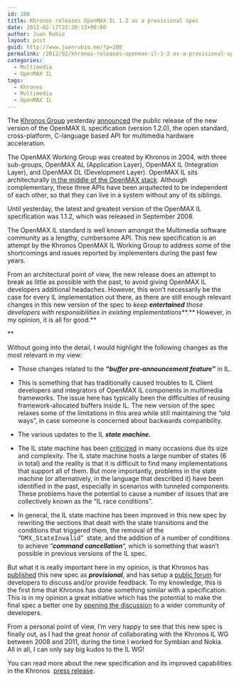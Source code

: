 ```yaml
---
id: 288
title: Khronos releases OpenMAX IL 1.2 as a provisional spec
date: 2012-02-17T22:30:13+00:00
author: Juan Rubio
layout: post
guid: http://www.juanrubio.me/?p=288
permalink: /2012/02/khronos-releases-openmax-il-1-2-as-a-provisional-spec/
categories:
  - Multimedia
  - OpenMAX IL
tags:
  - Khronos
  - Multimedia
  - OpenMAX IL
---
```

<div id="yass_top_edge_dummy" style="width: 1px; height: 1px; padding: 0px; margin: -11px 0px 0px; border-width: 0px; display: block;">
</div>

<div id="yass_top_edge" style="background-image: url('chrome://yass/content/edgebgtop.png'); background-attachment: scroll; background-position: center bottom; padding: 0px; margin: 0px 0px 10px -386px; border-width: 0px; height: 0px; display: block; width: 1px;">
</div>

<p style="margin-top: 10px;">
  The <a title="The Khronos Group" href="http://www.khronos.org/" target="_blank">Khronos Group</a> yesterday <a title="OpenMAX IL 1.2 provisional spec announcement" href="http://www.khronos.org/news/archives/khronos-group-releases-openmax-il-1.2-provisional-specification" target="_blank">announced</a> the public release of the new version of the OpenMAX IL specification (version 1.2.0), the open standard, cross-platform, C-language based API for multimedia hardware acceleration.
</p>

The OpenMAX Working Group was created by Khronos in 2004, with three sub-groups, OpenMAX AL (Application Layer), OpenMAX IL (Integration Layer), and OpenMAX DL (Development Layer). OpenMAX IL sits architecturally <a title="OpenMAX overview" href="http://www.khronos.org/openmax/" target="_blank">in the middle of the OpenMAX stack</a>. Although complementary, these three APIs have been arquitected to be independent of each other, so that they can live in a system without any of its siblings.

Until yesterday, the latest and greatest version of the OpenMAX IL specification was 1.1.2, which was released in September 2008.

The OpenMAX IL standard is well known amongst the Multimedia software community as a lengthy, cumbersome API. This new specification is an attempt by the Khronos OpenMAX IL Working Group to address some of the shortcomings and issues reported by implementers during the past few years.

From an architectural point of view, the new release does an attempt to break as little as possible with the past, to avoid giving OpenMAX IL developers additional headaches. However, this won&#8217;t necessarily be the case for every IL implementation out there, as there are still enough relevant changes in this new version of the spec to _keep **entertained** those developers with responsibilities in existing implementations**.**_ However, in my opinion, it is all for good.**
  
** 

Without going into the detail, I would highlight the following changes as the most relevant in my view:

  * Those changes related to the _**&#8220;buffer pre-announcement feature&#8221;**_ in IL.
  * This is something that has traditionally caused troubles to IL Client developers and integrators of OpenMAX IL components in multimedia frameworks. The issue here has typically been the difficulties of reusing framework-allocated buffers inside IL. The new version of the spec relaxes some of the limitations in this area while still maintaining the &#8220;old ways&#8221;, in case someone is concerned about backwards compatibility.

  * The various updates to the IL **_state machine._**
  * The IL state machine has been <a title="Discussion on OpenMAX IL integration challenges @ Linaro" href="https://wiki.linaro.org/Events/2011-06-MMWG/OpenMaxIntegration" target="_blank">criticized</a> in many occasions due its size and complexity. The IL state machine hosts a large number of states (6 in total) and the reality is that it is difficult to find many implementations that support all of them. But more importantly, problems in the state machine (or alternatively, in the language that described it) have been identified in the past, especially in scenarios with tunneled components. These problems have the potential to cause a number of issues that are collectively known as the &#8220;IL race conditions&#8221;.
  * In general, the IL state machine has been improved in this new spec by rewriting the sections that dealt with the state transitions and the conditions that triggered them, the removal of the &#8220;<span style="font-family: courier new,courier;">OMX_StateInvalid</span>&#8221;  state, and the addition of a number of conditions to achieve &#8220;_**command cancellation**_&#8220;, which is something that wasn&#8217;t possible in previous versions of the IL spec.

But what it is really important here in my opinion, is that Khronos has <a title="Khronos OpenMAX IL registry" href="http://www.khronos.org/registry/omxil/" target="_blank">published</a> this new spec as _**provisional**_, and has setup a <a title="Discussion forum - OpenMAX IL 1.2 provisional spec" href="http://www.khronos.org/message_boards/viewforum.php?f=58" target="_blank">public forum</a> for developers to discuss and/or provide feedback. To my knowledge, this is the first time that Khronos has done something similar with a specification. This is in my opinion a great initiative which has the potential to make the final spec a better one by <a title="OpenMAX: a rant, by Victor Jaquez" href="http://blogs.igalia.com/vjaquez/2011/11/29/openmax-a-rant/" target="_blank">opening the discussion</a> to a wider community of developers.

From a personal point of view, I&#8217;m very happy to see that this new spec is finally out, as I had the great honor of collaborating with the Khronos IL WG between 2008 and 2011, during the time I worked for Symbian and Nokia. All in all, I can only say big kudos to the IL WG!

You can read more about the new specification and its improved capabilities in the Khronos  <a title="OpenMAX IL 1.2 provisional spec press release" href="http://www.khronos.org/news/press/khronos-group-releases-openmax-il-1.2-provisional-specification" target="_blank">press release</a>.